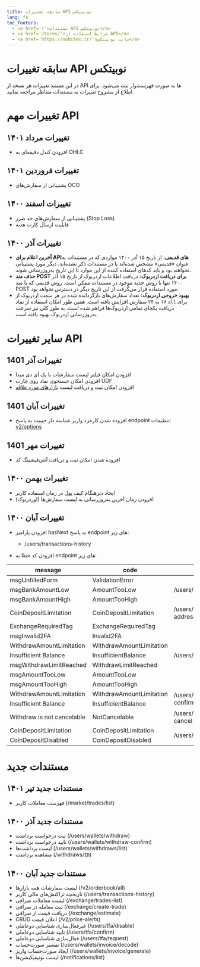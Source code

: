 ```yaml
---
title: سابقه تغییرات API نوبیتکس
lang: fa
toc_footers:
  - <a href='/'>مستندات API نوبیتکس</a>
  - <a href='/terms/'>شرایط استفاده از API</a>
  - <a href='https://nobitex.ir/'>سایت نوبیتکس</a>
---
```


# سابقه تغییرات API نوبیتکس
در این مستند تغییرات هر نسخه از API ها به صورت فهرست‌وار ثبت می‌شود. برای اطلاع از مشروح تغییرات به مستندات متناظر مراجعه نمایید.

# تغییرات مهم API

## تغییرات مرداد ۱۴۰۱

* افزودن کندل دقیقه‌ای به OHLC

## تغییرات فروردین ۱۴۰۱

* پشتیبانی از سفارش‌های OCO

## تغییرات اسفند ۱۴۰۰

* پشتیبانی از سفارش‌های حد ضرر (Stop Loss)
* قابلیت ارسال کارت هدیه

## تغییرات آذر ۱۴۰۰

* **آخرین اعلام برای APIهای قدیمی:** از تاریخ ۱۵ آذر ۱۴۰۰ مواردی که در مستندات به عنوان «قدیمی» مشخص شده‌اند یا در مستندات ذکر نشده‌اند، دیگر مورد پشتیبانی نخواهند بود و باید کدهای استفاده کننده از این موارد تا این تاریخ به‌روزرسانی شوند.
* **حذف متد POST برای دریافت اردربوک:** دریافت اطلاعات اردربوک از تاریخ ۱۵ آذر ۱۴۰۰ تنها با روش جدید موجود در مستندات ممکن است. روش قدیمی که با متد POST مورد استفاده قرار می‌گرفت از این تاریخ دیگر در دسترس نخواهد بود.
* **بهبود خروجی اردربوک:** تعداد سفارش‌های بازگردانده شده در هر سمت اردربوک از ۱۶ به ۲۴ سفارش افزایش یافته است. همین طور امکان استفاده از نماد `all` برای دریافت یکجای تمامی اردربوک‌ها فراهم شده است. به طور کلی نیز سرعت به‌روزرسانی اردربوک بهبود یافته است.

# سایر تغییرات API
## تغییرات آذر 1401 

* افزودن امکان فیلتر لیست سفارشات با یک آی دی مبدا
* افزودن امکان جستجوی نماد روی چارت UDF
* افزودن امکان ثبت و دریافت لیست [بازارهای مورد علاقه](/#favorite_market)

## تغییرات آبان 1401 

* افزوده شدن کارمزد واریز شناسه دار جیبیت به پاسخ endpoint تنظیمات: [v2/options](/#options)

## تغییرات مهر 1401 

* افزوده شدن امکان ثبت و دریافت آنتی‌فیشینگ کد

## تغییرات بهمن ۱۴۰۰

* ایجاد دیرهنگام کیف پول در زمان استفاده کاربر
* افزودن زمان آخرین به‌روزرسانی به لیست سفارش‌ها (اوردربوک)

## تغییرات آبان ۱۴۰۰

* افزودن پارامتر hasNext به پاسخ endpoint های زیر:
  - /users/transactions-history

* افزودن کد خطا به endpoint های زیر:

message | code <th>endpoint
------- | ----
msgUnfilledForm | ValidationError <td rowspan=3>/users/wallets/deposit/bank
msgBankAmountLow | AmountTooLow
msgBankAmountHigh | AmountTooHigh
CoinDepositLimitation | CoinDepositLimitation <td rowspan=1>/users/wallets/generate-address
ExchangeRequiredTag | ExchangeRequiredTag <td rowspan=7>/users/wallets/withdraw
msgInvalid2FA | Invalid2FA
WithdrawAmountLimitation | WithdrawAmountLimitation
Insufficient Balance | InsufficientBalance
msgWithdrawLimitReached | WithdrawLimitReached
msgAmountTooLow | AmountTooLow
msgAmountTooHigh | AmountTooHigh
WithdrawAmountLimitation | WithdrawAmountLimitation <td rowspan=2>/users/wallets/withdraw-confirm
Insufficient Balance | InsufficientBalance
Withdraw is not cancelable | NotCancelable <td rowspan=1>/users/wallets/withdraw-cancel
CoinDepositLimitation | CoinDepositLimitation <td rowspan=2>/users/wallets/invoice/generate
CoinDepositDisabled | CoinDepositDisabled


# مستندات جدید

## مستندات جدید تیر ۱۴۰۱

* فهرست معاملات کاربر (/market/trades/list)

## مستندات جدید آذر ۱۴۰۰

* ثبت درخواست برداشت (/users/wallets/withdraw)
* تایید درخواست برداشت (/users/wallets/withdraw-confirm)
* لیست برداشت‌ها (/users/wallets/withdraws/list)
* مشاهده برداشت (/withdraws/`ID`)

## مستندات جدید آبان ۱۴۰۰

* لیست سفارشات همه بازارها (/v2/orderbook/all)
* تاریخچه تراکنش‌های مالی کاربر (/users/transactions-history)
* لیست معاملات صرافی (/exchange/trades-list)
* ثبت معامله در صرافی (/exchange/create-trade)
* دریافت قیمت از صرافی (/exchange/estimate)
* CRUD اعلان قیمت (/v2/price-alerts)
* غیرفعال‌سازی شناسایی دوعاملی (/users/tfa/disable)
* تایید شناسایی دوعاملی (/users/tfa/confirm)
* فعال‌سازی شناسایی دوعاملی (/users/tfa/request)
* تفسیر صورت‌حساب (/users/wallets/invoice/decode)
* ایجاد صورت‌حساب واریز (/users/wallets/invoice/generate)
* لیست نوتیفیکیشن‌ها (/notifications/list)
